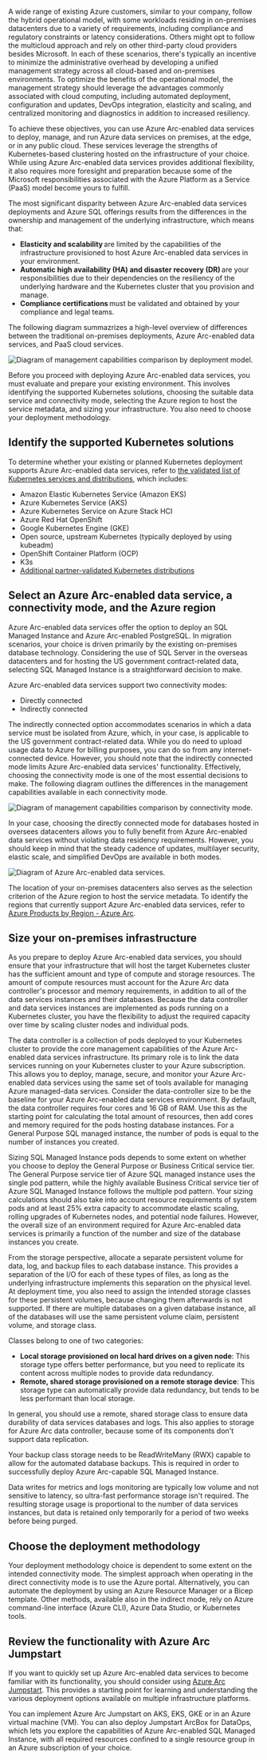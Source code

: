 A wide range of existing Azure customers, similar to your company, follow the hybrid operational model, with some workloads residing in on-premises datacenters due to a variety of requirements, including compliance and regulatory constraints or latency considerations. Others might opt to follow the multicloud approach and rely on other third-party cloud providers besides Microsoft. In each of these scenarios, there's typically an incentive to minimize the administrative overhead by developing a unified management strategy across all cloud-based and on-premises environments. To optimize the benefits of the operational model, the management strategy should leverage the advantages commonly associated with cloud computing, including automated deployment, configuration and updates, DevOps integration, elasticity and scaling, and centralized monitoring and diagnostics in addition to increased resiliency. 

To achieve these objectives, you can use Azure Arc-enabled data services to deploy, manage, and run Azure data services on premises, at the edge, or in any public cloud. These services leverage the strengths of Kubernetes-based clustering hosted on the infrastructure of your choice. While using Azure Arc-enabled data services provides additional flexibility, it also requires more foresight and preparation because some of the Microsoft responsibilities associated with the Azure Platform as a Service (PaaS) model become yours to fulfill.

The most significant disparity between Azure Arc-enabled data services deployments and Azure SQL offerings results from the differences in the ownership and management of the underlying infrastructure, which means that:  

- **Elasticity and scalability** are limited by the capabilities of the infrastructure provisioned to host Azure Arc-enabled data services in your environment.
- **Automatic high availability (HA) and disaster recovery (DR)** are your responsibilities due to their dependencies on the resiliency of the underlying hardware and the Kubernetes cluster that you provision and manage.
- **Compliance certifications** must be validated and obtained by your compliance and legal teams.

The following diagram summazrizes a high-level overview of differences between the traditional on-premises deployments, Azure Arc-enabled data services, and PaaS cloud services.

![Diagram of management capabilities comparison by deployment model.](../media/management-capabilities-by-deployment-model.png)

Before you proceed with deploying Azure Arc-enabled data services, you must evaluate and prepare your existing environment. This involves identifying the supported Kubernetes solutions, choosing the suitable data service and connectivity mode, selecting the Azure region to host the service metadata, and sizing your infrastructure. You also need to choose your deployment methodology.

## Identify the supported Kubernetes solutions

To determine whether your existing or planned Kubernetes deployment supports Azure Arc-enabled data services, refer to [the validated list of Kubernetes services and distributions](/azure/azure-arc/data/plan-azure-arc-data-services#deployment-requirements), which includes:

- Amazon Elastic Kubernetes Service (Amazon EKS)
- Azure Kubernetes Service (AKS)
- Azure Kubernetes Service on Azure Stack HCI
- Azure Red Hat OpenShift
- Google Kubernetes Engine (GKE)
- Open source, upstream Kubernetes (typically deployed by using kubeadm)
- OpenShift Container Platform (OCP)
- K3s
- [Additional partner-validated Kubernetes distributions](/azure/azure-arc/data/validation-program)

## Select an Azure Arc-enabled data service, a connectivity mode, and the Azure region

Azure Arc-enabled data services offer the option to deploy an SQL Managed Instance and Azure Arc-enabled PostgreSQL. In migration scenarios, your choice is driven primarily by the existing on-premises database technology. Considering the use of SQL Server in the overseas datacenters and for hosting the US government contract-related data, selecting SQL Managed Instance is a straightforward decision to make.

Azure Arc-enabled data services support two connectivity modes:

- Directly connected
- Indirectly connected

The indirectly connected option accommodates scenarios in which a data service must be isolated from Azure, which, in your case, is applicable to the US government contract-related data. While you do need to upload usage data to Azure for billing purposes, you can do so from any internet-connected device. However, you should note that the indirectly connected mode limits Azure Arc-enabled data services' functionality. Effectively, choosing the connectivity mode is one of the most essential decisions to make. The following diagram outlines the differences in the management capabilities available in each connectivity mode.

![Diagram of management capabilities comparison by connectivity mode.](../media/management-capabilities-by-connectivity-mode.png)

In your case, choosing the directly connected mode for databases hosted in oversees datacenters allows you to fully benefit from Azure Arc-enabled data services without violating data residency requirements. However, you should keep in mind that the steady cadence of updates, multilayer security, elastic scale, and simplified DevOps are available in both modes.

![Diagram of Azure Arc-enabled data services.](../media/explore-arc-enabled-data-services-1.png)

The location of your on-premises datacenters also serves as the selection criterion of the Azure region to host the service metadata. To identify the regions that currently support Azure Arc-enabled data services, refer to [Azure Products by Region - Azure Arc](https://azure.microsoft.com/global-infrastructure/services/?cdn=disable&products=azure-arc).

## Size your on-premises infrastructure

As you prepare to deploy Azure Arc-enabled data services, you should ensure that your infrastructure that will host the target Kubernetes cluster has the sufficient amount and type of compute and storage resources. The amount of compute resources must account for the Azure Arc data controller's processor and memory requirements, in addition to all of the data services instances and their databases. Because the data controller and data services instances are implemented as pods running on a Kubernetes cluster, you have the flexibility to adjust the required capacity over time by scaling cluster nodes and individual pods.

The data controller is a collection of pods deployed to your Kubernetes cluster to provide the core management capabilities of the Azure Arc-enabled data services infrastructure. Its primary role is to link the data services running on your Kubernetes cluster to your Azure subscription. This allows you to deploy, manage, secure, and monitor your Azure Arc-enabled data services using the same set of tools available for managing Azure managed-data services. Consider the data-controller size to be the baseline for your Azure Arc-enabled data services environment. By default, the data controller requires four cores and 16 GB of RAM. Use this as the starting point for calculating the total amount of resources, then add cores and memory required for the pods hosting database instances. For a General Purpose SQL managed instance, the number of pods is equal to the number of instances you created.

Sizing SQL Managed Instance pods depends to some extent on whether you choose to deploy the General Purpose or Business Critical service tier. The General Purpose service tier of Azure SQL managed instance uses the single pod pattern, while the highly available Business Critical service tier of Azure SQL Managed Instance follows the multiple pod pattern. Your sizing calculations should also take into account resource requirements of system pods and at least 25% extra capacity to accommodate elastic scaling, rolling upgrades of Kubernetes nodes, and potential node failures. However, the overall size of an environment required for Azure Arc-enabled data services is primarily a function of the number and size of the database instances you create.

From the storage perspective, allocate a separate persistent volume for data, log, and backup files to each database instance. This provides a separation of the I/O for each of these types of files, as long as the underlying infrastructure implements this separation on the physical level. At deployment time, you also need to assign the intended storage classes for these persistent volumes, because changing them afterwards is not supported. If there are multiple databases on a given database instance, all of the databases will use the same persistent volume claim, persistent volume, and storage class.

Classes belong to one of two categories:

- **Local storage provisioned on local hard drives on a given node**: This storage type offers better performance, but you need to replicate its content across multiple nodes to provide data redundancy.
- **Remote, shared storage provisioned on a remote storage device**: This storage type can automatically provide data redundancy, but tends to be less performant than local storage.

In general, you should use a remote, shared storage class to ensure data durability of data services databases and logs. This also applies to storage for Azure Arc data controller, because some of its components don't support data replication.

Your backup class storage needs to be ReadWriteMany (RWX) capable to allow for the automated database backups. This is required in order to successfully deploy Azure Arc-capable SQL Managed Instance.

Data writes for metrics and logs monitoring are typically low volume and not sensitive to latency, so ultra-fast performance storage isn't required. The resulting storage usage is proportional to the number of data services instances, but data is retained only temporarily for a period of two weeks before being purged.

## Choose the deployment methodology

Your deployment methodology choice is dependent to some extent on the intended connectivity mode. The simplest approach when operating in the direct connectivity mode is to use the Azure portal. Alternatively, you can automate the deployment by using an Azure Resource Manager or a Bicep template. Other methods, available also in the indirect mode, rely on Azure command-line interface (Azure CLI), Azure Data Studio, or Kubernetes tools.

## Review the functionality with Azure Arc Jumpstart

If you want to quickly set up Azure Arc-enabled data services to become familiar with its functionality, you should consider using [Azure Arc Jumpstart](https://azurearcjumpstart.io/azure_arc_jumpstart/azure_arc_data/). This provides a starting point for learning and understanding the various deployment options available on multiple infrastructure platforms.

You can implement Azure Arc Jumpstart on AKS, EKS, GKE or in an Azure virtual machine (VM). You can also deploy Jumpstart ArcBox for DataOps, which lets you explore the capabilities of Azure Arc-enabled SQL Managed Instance, with all required resources confined to a single resource group in an Azure subscription of your choice.
